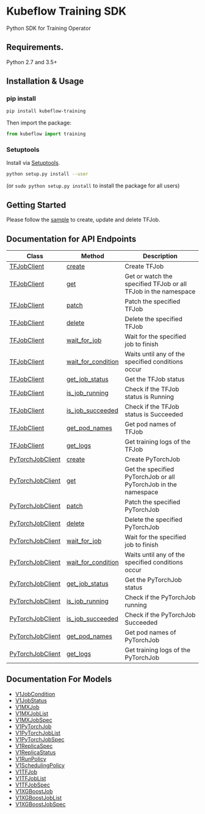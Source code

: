 # Kubeflow Training SDK
Python SDK for Training Operator

## Requirements.

Python 2.7 and 3.5+

## Installation & Usage
### pip install

```sh
pip install kubeflow-training
```

Then import the package:
```python
from kubeflow import training 
```

### Setuptools

Install via [Setuptools](http://pypi.python.org/pypi/setuptools).

```sh
python setup.py install --user
```
(or `sudo python setup.py install` to install the package for all users)


## Getting Started

Please follow the [sample](examples/kubeflow-tfjob-sdk.ipynb) to create, update and delete TFJob.

## Documentation for API Endpoints

Class | Method | Description
------------ | -------------  | -------------
[TFJobClient](docs/TFJobClient.md) | [create](docs/TFJobClient.md#create) | Create TFJob|
[TFJobClient](docs/TFJobClient.md) | [get](docs/TFJobClient.md#get)    | Get or watch the specified TFJob or all TFJob in the namespace |
[TFJobClient](docs/TFJobClient.md) | [patch](docs/TFJobClient.md#patch)  | Patch the specified TFJob|
[TFJobClient](docs/TFJobClient.md) | [delete](docs/TFJobClient.md#delete) | Delete the specified TFJob |
[TFJobClient](docs/TFJobClient.md) | [wait_for_job](docs/TFJobClient.md#wait_for_job) | Wait for the specified job to finish |
[TFJobClient](docs/TFJobClient.md) | [wait_for_condition](docs/TFJobClient.md#wait_for_condition) | Waits until any of the specified conditions occur |
[TFJobClient](docs/TFJobClient.md) | [get_job_status](docs/TFJobClient.md#get_job_status) | Get the TFJob status|
[TFJobClient](docs/TFJobClient.md) | [is_job_running](docs/TFJobClient.md#is_job_running) | Check if the TFJob status is Running |
[TFJobClient](docs/TFJobClient.md) | [is_job_succeeded](docs/TFJobClient.md#is_job_succeeded) | Check if the TFJob status is Succeeded |
[TFJobClient](docs/TFJobClient.md) | [get_pod_names](docs/TFJobClient.md#get_pod_names) | Get pod names of TFJob |
[TFJobClient](docs/TFJobClient.md) | [get_logs](docs/TFJobClient.md#get_logs) | Get training logs of the TFJob |
[PyTorchJobClient](docs/PyTorchJobClient.md) | [create](docs/PyTorchJobClient.md#create) | Create PyTorchJob|
[PyTorchJobClient](docs/PyTorchJobClient.md) | [get](docs/PyTorchJobClient.md#get)    | Get the specified PyTorchJob or all PyTorchJob in the namespace |
[PyTorchJobClient](docs/PyTorchJobClient.md) | [patch](docs/PyTorchJobClient.md#patch)  | Patch the specified PyTorchJob|
[PyTorchJobClient](docs/PyTorchJobClient.md) | [delete](docs/PyTorchJobClient.md#delete) | Delete the specified PyTorchJob |
[PyTorchJobClient](docs/PyTorchJobClient.md)  | [wait_for_job](docs/PyTorchJobClient.md#wait_for_job) | Wait for the specified job to finish |
[PyTorchJobClient](docs/PyTorchJobClient.md)  | [wait_for_condition](docs/PyTorchJobClient.md#wait_for_condition) | Waits until any of the specified conditions occur |
[PyTorchJobClient](docs/PyTorchJobClient.md)  | [get_job_status](docs/PyTorchJobClient.md#get_job_status) | Get the PyTorchJob status|
[PyTorchJobClient](docs/PyTorchJobClient.md)  | [is_job_running](docs/PyTorchJobClient.md#is_job_running) | Check if the PyTorchJob running |
[PyTorchJobClient](docs/PyTorchJobClient.md)  | [is_job_succeeded](docs/PyTorchJobClient.md#is_job_succeeded) | Check if the PyTorchJob Succeeded |
[PyTorchJobClient](docs/PyTorchJobClient.md) | [get_pod_names](docs/PyTorchJobClient.md#get_pod_names) | Get pod names of PyTorchJob |
[PyTorchJobClient](docs/PyTorchJobClient.md)| [get_logs](docs/PyTorchJobClient.md#get_logs) | Get training logs of the PyTorchJob |

## Documentation For Models

 - [V1JobCondition](docs/V1JobCondition.md)
 - [V1JobStatus](docs/V1JobStatus.md)
 - [V1MXJob](docs/V1MXJob.md)
 - [V1MXJobList](docs/V1MXJobList.md)
 - [V1MXJobSpec](docs/V1MXJobSpec.md)
 - [V1PyTorchJob](docs/V1PyTorchJob.md)
 - [V1PyTorchJobList](docs/V1PyTorchJobList.md)
 - [V1PyTorchJobSpec](docs/V1PyTorchJobSpec.md)
 - [V1ReplicaSpec](docs/V1ReplicaSpec.md)
 - [V1ReplicaStatus](docs/V1ReplicaStatus.md)
 - [V1RunPolicy](docs/V1RunPolicy.md)
 - [V1SchedulingPolicy](docs/V1SchedulingPolicy.md)
 - [V1TFJob](docs/V1TFJob.md)
 - [V1TFJobList](docs/V1TFJobList.md)
 - [V1TFJobSpec](docs/V1TFJobSpec.md)
 - [V1XGBoostJob](docs/V1XGBoostJob.md)
 - [V1XGBoostJobList](docs/V1XGBoostJobList.md)
 - [V1XGBoostJobSpec](docs/V1XGBoostJobSpec.md)

